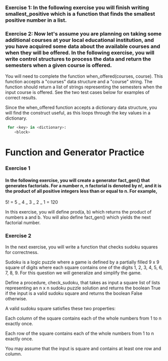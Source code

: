 ### Exercise 1: In the following exercise you will finish writing smallest_positive which is a function that finds the smallest positive number in a list.

### Exercise 2: Now let's assume you are planning on taking some additional courses at your local educational institution, and you have acquired some data about the available courses and when they will be offered. In the following exercise, you will write control structures to process the data and return the semesters when a given course is offered.

You will need to complete the function when_offered(courses, course). This function accepts a "courses" data structure and a "course" string. The function should return a list of strings representing the semesters when the input course is offered. See the two test cases below for examples of correct results.

Since the when_offered function accepts a dictionary data structure, you will find the construct useful, as this loops through the key values in a dictionary.

```python
 for <key> in <dictionary>:
    <block>
```

# Function and Generator Practice

### Exercise 1

#### In the following exercise, you will create a generator fact_gen() that generates factorials. For a number n, n factorial is denoted by n!, and it is the product of all positive integers less than or equal to n. For example,

5! = 5 _ 4 _ 3 _ 2 _ 1 = 120

In this exercise, you will define prod(a, b) which returns the product of numbers a and b. You will also define fact_gen() which yields the next factorial number.

### Exercise 2

In the next exercise, you will write a function that checks sudoku squares for correctness.

Sudoku is a logic puzzle where a game is defined by a partially filled 9 x 9 square of digits where each square contains one of the digits 1, 2, 3, 4, 5, 6, 7, 8, 9. For this question we will generalize and simplify the game.

Define a procedure, check_sudoku, that takes as input a square list of lists representing an n x n sudoku puzzle solution and returns the boolean True if the input is a valid sudoku square and returns the boolean False otherwise.

A valid sudoku square satisfies these two properties:

Each column of the square contains each of the whole numbers from 1 to n exactly once.

Each row of the square contains each of the whole numbers from 1 to n exactly once.

You may assume that the input is square and contains at least one row and column.

